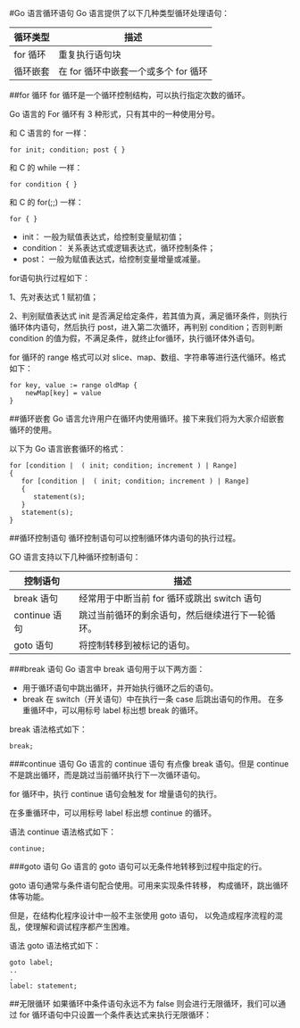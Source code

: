 #Go 语言循环语句
Go 语言提供了以下几种类型循环处理语句：

循环类型|	描述
-|-
for 循环|	重复执行语句块
循环嵌套	|在 for 循环中嵌套一个或多个 for 循环
##for 循环
for 循环是一个循环控制结构，可以执行指定次数的循环。

Go 语言的 For 循环有 3 种形式，只有其中的一种使用分号。

和 C 语言的 for 一样：


    for init; condition; post { }
和 C 的 while 一样：


    for condition { }
和 C 的 for(;;) 一样：

    for { }
+ init： 一般为赋值表达式，给控制变量赋初值；
+ condition： 关系表达式或逻辑表达式，循环控制条件；
+ post： 一般为赋值表达式，给控制变量增量或减量。

for语句执行过程如下：

1、先对表达式 1 赋初值；

2、判别赋值表达式 init 是否满足给定条件，若其值为真，满足循环条件，则执行循环体内语句，然后执行 post，进入第二次循环，再判别 condition；否则判断 condition 的值为假，不满足条件，就终止for循环，执行循环体外语句。

for 循环的 range 格式可以对 slice、map、数组、字符串等进行迭代循环。格式如下：

	for key, value := range oldMap {
	    newMap[key] = value
	}

##循环嵌套
Go 语言允许用户在循环内使用循环。接下来我们将为大家介绍嵌套循环的使用。

以下为 Go 语言嵌套循环的格式：

	for [condition |  ( init; condition; increment ) | Range]
	{
	   for [condition |  ( init; condition; increment ) | Range]
	   {
	      statement(s);
	   }
	   statement(s);
	}

##循环控制语句
循环控制语句可以控制循环体内语句的执行过程。

GO 语言支持以下几种循环控制语句：

控制语句|	描述
-|-
break 语句	|经常用于中断当前 for 循环或跳出 switch 语句
continue 语句|	跳过当前循环的剩余语句，然后继续进行下一轮循环。
goto 语句	|将控制转移到被标记的语句。
###break 语句
Go 语言中 break 语句用于以下两方面：

+ 用于循环语句中跳出循环，并开始执行循环之后的语句。
+ break 在 switch（开关语句）中在执行一条 case 后跳出语句的作用。
在多重循环中，可以用标号 label 标出想 break 的循环。

break 语法格式如下：

    break;
###continue 语句
Go 语言的 continue 语句 有点像 break 语句。但是 continue 不是跳出循环，而是跳过当前循环执行下一次循环语句。

for 循环中，执行 continue 语句会触发 for 增量语句的执行。

在多重循环中，可以用标号 label 标出想 continue 的循环。

语法
continue 语法格式如下：

    continue;
###goto 语句
Go 语言的 goto 语句可以无条件地转移到过程中指定的行。

goto 语句通常与条件语句配合使用。可用来实现条件转移， 构成循环，跳出循环体等功能。

但是，在结构化程序设计中一般不主张使用 goto 语句， 以免造成程序流程的混乱，使理解和调试程序都产生困难。

语法
goto 语法格式如下：

	goto label;
	..
	.
	label: statement;
##无限循环
如果循环中条件语句永远不为 false 则会进行无限循环，我们可以通过 for 循环语句中只设置一个条件表达式来执行无限循环：